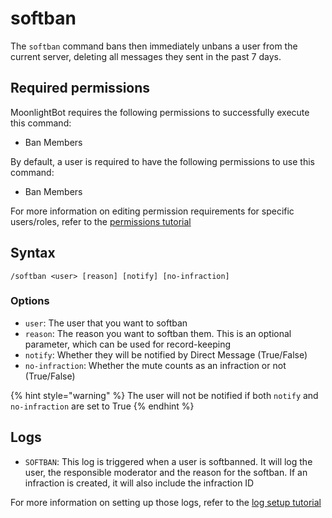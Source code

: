 # softban

The `softban` command bans then immediately unbans a user from the current server, deleting all messages they sent in the past 7 days.

## Required permissions

MoonlightBot requires the following permissions to successfully execute this command:

* Ban Members

By default, a user is required to have the following permissions to use this command:

* Ban Members

For more information on editing permission requirements for specific users/roles, refer to the [permissions tutorial](../get-started/permission-tutorial.md)

## Syntax

```
/softban <user> [reason] [notify] [no-infraction]
```

### Options

* `user`: The user that you want to softban
* `reason`: The reason you want to softban them. This is an optional parameter, which can be used for record-keeping
* `notify`: Whether they will be notified by Direct Message (True/False)
* `no-infraction`: Whether the mute counts as an infraction or not (True/False)

{% hint style="warning" %}
The user will not be notified if both `notify` and `no-infraction` are set to True
{% endhint %}

## Logs

* `SOFTBAN`: This log is triggered when a user is softbanned. It will log the user, the responsible moderator and the reason for the softban. If an infraction is created, it will also include the infraction ID

For more information on setting up those logs, refer to the [log setup tutorial](../#logging)
